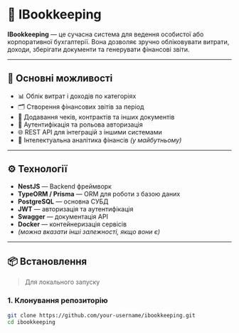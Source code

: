 # 📘 IBookkeeping

**IBookkeeping** — це сучасна система для ведення особистої або корпоративної бухгалтерії. Вона дозволяє зручно обліковувати витрати, доходи, зберігати документи та генерувати фінансові звіти.

---

## 🚀 Основні можливості

- 📊 Облік витрат і доходів по категоріях
- 🗂️ Створення фінансових звітів за період
- 🧾 Додавання чеків, контрактів та інших документів
- 🔐 Аутентифікація та рольова авторизація
- 🌐 REST API для інтеграцій з іншими системами
- 🧠 Інтелектуальна аналітика фінансів *(у майбутньому)*

---

## ⚙️ Технології

- **NestJS** — Backend фреймворк
- **TypeORM / Prisma** — ORM для роботи з базою даних
- **PostgreSQL** — основна СУБД
- **JWT** — авторизація та аутентифікація
- **Swagger** — документація API
- **Docker** — контейнеризація сервісів
- *(можна вказати інші залежності, якщо вони є)*

---

## 📦 Встановлення

> Для локального запуску

### 1. Клонування репозиторію
```bash
git clone https://github.com/your-username/ibookkeeping.git
cd ibookkeeping
